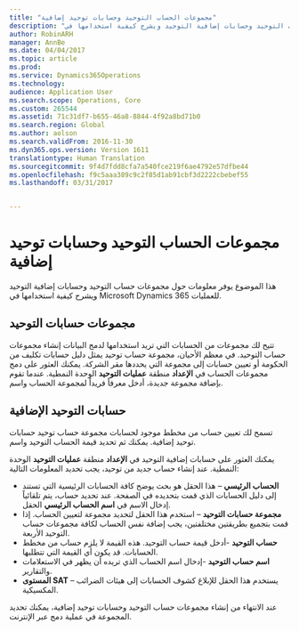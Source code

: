 ```yaml
---
title: "مجموعات الحساب التوحيد وحسابات توحيد إضافية"
description: "هذا الموضوع يوفر معلومات حول مجموعات حساب التوحيد وحسابات إضافية التوحيد ويشرح كيفية استخدامها في Microsoft Dynamics 365 للعمليات."
author: RobinARH
manager: AnnBe
ms.date: 04/04/2017
ms.topic: article
ms.prod: 
ms.service: Dynamics365Operations
ms.technology: 
audience: Application User
ms.search.scope: Operations, Core
ms.custom: 265544
ms.assetid: 71c31df7-b655-46a8-8844-4f92a8bd71b0
ms.search.region: Global
ms.author: aolson
ms.search.validFrom: 2016-11-30
ms.dyn365.ops.version: Version 1611
translationtype: Human Translation
ms.sourcegitcommit: 9f4d7fdd8cfa7a540fce219f6ae4792e57dfbe44
ms.openlocfilehash: f9c5aaa389c9c2f85d1ab91cbf3d2222cbebef55
ms.lasthandoff: 03/31/2017


---
```


# <a name="consolidation-account-groups-and-additional-consolidation-accounts"></a>مجموعات الحساب التوحيد وحسابات توحيد إضافية

هذا الموضوع يوفر معلومات حول مجموعات حساب التوحيد وحسابات إضافية التوحيد ويشرح كيفية استخدامها في Microsoft Dynamics 365 للعمليات.

<a name="consolidation-account-groups"></a>مجموعات حسابات التوحيد
----------------------------

تتيح لك مجموعات من الحسابات التي تريد استخدامها لدمج البيانات إنشاء مجموعات حساب التوحيد. في معظم الأحيان، مجموعة حساب توحيد يمثل دليل حسابات تكليف من الحكومة أو تعيين حسابات إلى مجموعة التي يحددها مقر الشركة. يمكنك العثور على دمج مجموعات الحساب في **الإعداد** منطقة **عمليات التوحيد** الوحدة النمطية. عندما تقوم بإضافة مجموعة جديدة، أدخل معرفاً فريداً لمجموعة الحساب واسم.

## <a name="additional-consolidation-accounts"></a>حسابات التوحيد الإضافية
تسمح لك تعيين حساب من مخطط موجود لحسابات مجموعة حساب توحيد حسابات توحيد إضافية. يمكنك ثم تحديد قيمة الحساب التوحيد واسم. 

يمكنك العثور على حسابات إضافية التوحيد في **الإعداد** منطقة **عمليات التوحيد** الوحدة النمطية. عند إنشاء حساب جديد من توحيد، يجب تحديد المعلومات التالية:

-   **الحساب الرئيسي** – هذا الحقل هو بحث يوضح كافة الحسابات الرئيسية التي تستند إلى دليل الحسابات الذي قمت بتحديده في الصفحة. عند تحديد حساب، يتم تلقائياً إدخال الاسم في **اسم الحساب الرئيسي** الحقل.
-   **مجموعة حسابات التوحيد** – استخدم هذا الحقل لتحديد مجموعة لتعيين الحساب. إذا قمت بتجميع بطريقتين مختلفتين، يجب إضافة نفس الحساب لكافة مجموعات حساب التوحيد الأربعة.
-   **حساب التوحيد** -أدخل قيمة حساب التوحيد. هذه القيمة لا يلزم حساب من مخطط الحسابات. قد يكون أي القيمة التي تتطلبها.
-   **اسم حساب التوحيد** -إدخال اسم الحساب الذي تريده أن يظهر في الاستعلامات والتقارير.
-   **المستوى SAT** – يستخدم هذا الحقل للإبلاغ كشوف الحسابات إلى هيئات الضرائب المكسيكية. 

عند الانتهاء من إنشاء مجموعات حساب التوحيد وحسابات توحيد إضافية، يمكنك تحديد المجموعة في عملية دمج عبر الإنترنت.



